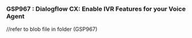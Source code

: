 ### GSP967 : Dialogflow CX: Enable IVR Features for your Voice Agent

//refer to blob file in folder (GSP967)  
